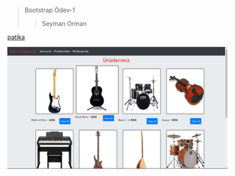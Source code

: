 > Bootstrap Ödev-1
> >Seyman Orman

[patika](https://app.patika.dev/paths)

![Müzik Dükkanım](https://github.com/Seyma13/bootstrap-odev-1/blob/main/Ekran%20Al%C4%B1nt%C4%B1s%C4%B1.JPG)